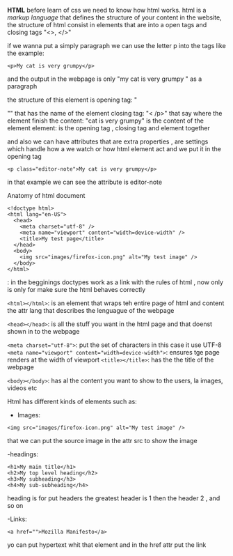 
**HTML**
before learn of css we need to know how html works. html  is a _markup language_ that defines the structure of your content in the website, the structure of html consist in elements that are into a open tags and closing tags "<>, </>"

if we wanna put a simply paragraph we can use  the letter p into the tags like the example: 


```
<p>My cat is very grumpy</p>
```

and the output in the webpage is only "my cat is very grumpy " as a paragraph


the structure of this element is 
opening tag: "<p>"" that has the name of the element 
closing tag: "<  /p>"  that say where the element finish
the content: "cat is very grumpy" is the content of the element
element: is the opening tag , closing tag and element together


and also we can have attributes that are extra properties , are settings which handle how a we watch or how html element act and we put it in the opening tag

```
<p class="editor-note">My cat is very grumpy</p>
```

in that example we can see the attribute is editor-note 


Anatomy of html document

```
<!doctype html>
<html lang="en-US">
  <head>
    <meta charset="utf-8" />
    <meta name="viewport" content="width=device-width" />
    <title>My test page</title>
  </head>
  <body>
    <img src="images/firefox-icon.png" alt="My test image" />
  </body>
</html>
```

<!doctype html>: in the begginings doctypes work as a link with the rules of html , now only is only for make sure the html behaves correctly
`<html></html>`: is an element that wraps teh entire page of html and content the attr lang that describes the lenguague of the webpage

`<head></head>`: is all the stuff you want in the html page and that doenst shown in to the webpage 

`<meta charset="utf-8">`: put the set of characters in this case it use UTF-8
`<meta name="viewport" content="width=device-width">`: ensures tge page renders at the width of viewport
`<title></title>`: has the the title of the webpage

`<body></body>`: has al the content you want to show to the users, la images, videos etc


Html has different kinds of elements such as:
- Images:
```
<img src="images/firefox-icon.png" alt="My test image" />
```

that we can put the source image in the attr src to show the image 

-headings: 

```
<h1>My main title</h1>
<h2>My top level heading</h2>
<h3>My subheading</h3>
<h4>My sub-subheading</h4>
```

heading is for put headers the greatest header is 1 then the header 2 , and so on 


-Links:
```
<a href="">Mozilla Manifesto</a>
```

yo can put hypertext whit that element and in the href attr put the link




